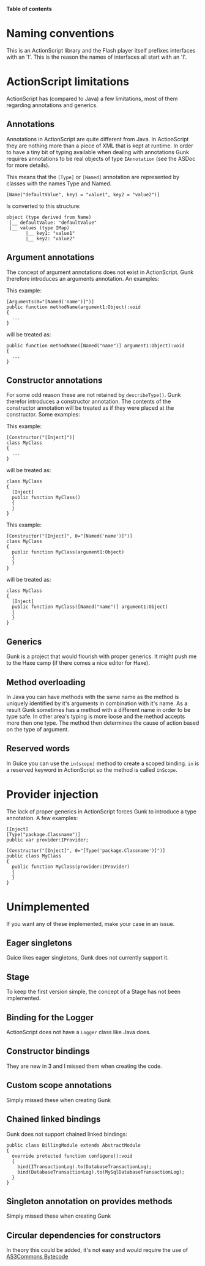 **Table of contents**


# Naming conventions #

This is an ActionScript library and the Flash player itself prefixes interfaces with an 'I'. This is the reason the names of interfaces all start with an 'I'.

# ActionScript limitations #

ActionScript has (compared to Java) a few limitations, most of them regarding annotations and generics.

## Annotations ##

Annotations in ActionScript are quite different from Java. In ActionScript they are nothing more than a piece of XML that is kept at runtime. In order to have a tiny bit of typing available when dealing with annotations Gunk requires annotations to be real objects of type `IAnnotation` (see the ASDoc for more details).

This means that the `[Type]` or `[Named]` annotation are represented by classes with the names Type and Named.

```
[Name("defaultValue", key1 = "value1", key2 = "value2")]
```

Is converted to this structure:

```
object (type derived from Name)
 |__ defaultValue: "defaultValue"
 |__ values (type IMap)
       |__ key1: "value1"
       |__ key2: "value2"
```

## Argument annotations ##

The concept of argument annotations does not exist in ActionScript. Gunk therefore introduces an arguments annotation. An examples:

This example:
```
[Arguments(0="[Named('name')]")]
public function methodName(argument1:Object):void
{
  ...
}
```
will be treated as:
```
public function methodName([Named("name")] argument1:Object):void
{
  ...
}
```

## Constructor annotations ##

For some odd reason these are not retained by `describeType()`. Gunk therefor introduces a constructor annotation. The contents of the constructor annotation will be treated as if they were placed at the constructor. Some examples:

This example:
```
[Constructor("[Inject]")]
class MyClass
{
  ...
}
```
will be treated as:
```
class MyClass
{
  [Inject]
  public function MyClass()
  {
  }
}
```

This example:
```
[Constructor("[Inject]", 0="[Named('name')]")]
class MyClass
{
  public function MyClass(argument1:Object)
  {
  }
}
```
will be treated as:
```
class MyClass
{
  [Inject]
  public function MyClass([Named("name")] argument1:Object)
  {
  }
}
```

## Generics ##

Gunk is a project that would flourish with proper generics. It might push me to the Haxe camp (if there comes a nice editor for Haxe).

## Method overloading ##

In Java you can have methods with the same name as the method is uniquely identified by it's arguments in combination with it's name. As a result Gunk sometimes has a method with a different name in order to be type safe. In other area's typing is more loose and the method accepts more then one type. The method then determines the cause of action based on the type of argument.

## Reserved words ##

In Guice you can use the `in(scope)` method to create a scoped binding. `in` is a reserved keyword in ActionScript so the method is called `inScope`.

# Provider injection #

The lack of proper generics in ActionScript forces Gunk to introduce a type annotation. A few examples:

```
[Inject]
[Type("package.Classname")]
public var provider:IProvider;
```

```
[Constructor("[Inject]", 0="[Type('package.Classname')]")]
public class MyClass
{
  public function MyClass(provider:IProvider)
  {
  }
}
```

# Unimplemented #

If you want any of these implemented, make your case in an issue.

## Eager singletons ##

Guice likes eager singletons, Gunk does not currently support it.

## Stage ##

To keep the first version simple, the concept of a Stage has not been implemented.

## Binding for the Logger ##

ActionScript does not have a `Logger` class like Java does.

## Constructor bindings ##

They are new in 3 and I missed them when creating the code.

## Custom scope annotations ##

Simply missed these when creating Gunk

## Chained linked bindings ##

Gunk does not support chained linked bindings:
```
public class BillingModule extends AbstractModule 
{
  override protected function configure():void
  {
    bind(ITransactionLog).to(DatabaseTransactionLog);
    bind(DatabaseTransactionLog).to(MySqlDatabaseTransactionLog);
  }
}
```

## Singleton annotation on provides methods ##

Simply missed these when creating Gunk

## Circular dependencies for constructors ##

In theory this could be added, it's not easy and would require the use of [AS3Commons Bytecode](http://www.as3commons.org/as3-commons-bytecode/introduction.html)